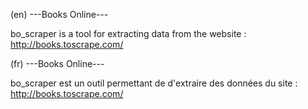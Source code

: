 (en) ---Books Online---

bo_scraper is a tool for extracting data from the website : http://books.toscrape.com/

(fr) ---Books Online---

bo_scraper est un outil permettant de d'extraire des données du site : http://books.toscrape.com/

